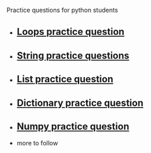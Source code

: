 Practice questions for python students

- ## [Loops practice question](https://github.com/digipodium/Digipodium-Python-Practice-questions/blob/main/loops.md)
- ## [String practice questions](https://github.com/digipodium/Digipodium-Python-Practice-questions/blob/main/Strings.md)
- ## [List practice question](https://github.com/digipodium/Digipodium-Python-Practice-questions/blob/main/lists.md)
- ## [Dictionary practice question](https://github.com/digipodium/Digipodium-Python-Practice-questions/blob/main/dictionary.md)
- ## [Numpy practice question](https://github.com/digipodium/Digipodium-Python-Practice-questions/blob/main/numpy.md)
- more to follow
